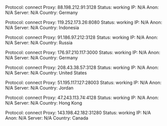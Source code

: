Protocol: connect
Proxy: 88.198.212.91:3128
Status: working
IP: N/A
Anon: N/A
Server: N/A
Country: Germany

Protocol: connect
Proxy: 119.252.173.26:8080
Status: working
IP: N/A
Anon: N/A
Server: N/A
Country: Indonesia

Protocol: connect
Proxy: 91.186.97.212:3128
Status: working
IP: N/A
Anon: N/A
Server: N/A
Country: Russia

Protocol: connect
Proxy: 176.97.210.117:3000
Status: working
IP: N/A
Anon: N/A
Server: N/A
Country: Germany

Protocol: connect
Proxy: 208.43.38.57:3128
Status: working
IP: N/A
Anon: N/A
Server: N/A
Country: United States

Protocol: connect
Proxy: 51.195.117.127:28003
Status: working
IP: N/A
Anon: N/A
Server: N/A
Country: Jordan

Protocol: connect
Proxy: 47.243.113.74:4128
Status: working
IP: N/A
Anon: N/A
Server: N/A
Country: Hong Kong

Protocol: connect
Proxy: 143.198.42.182:31280
Status: working
IP: N/A
Anon: N/A
Server: N/A
Country: Canada

